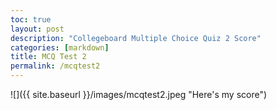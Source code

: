 ```yaml
---
toc: true
layout: post
description: "Collegeboard Multiple Choice Quiz 2 Score"
categories: [markdown]
title: MCQ Test 2
permalink: /mcqtest2
---
```

![]({{ site.baseurl }}/images/mcqtest2.jpeg "Here's my score")
